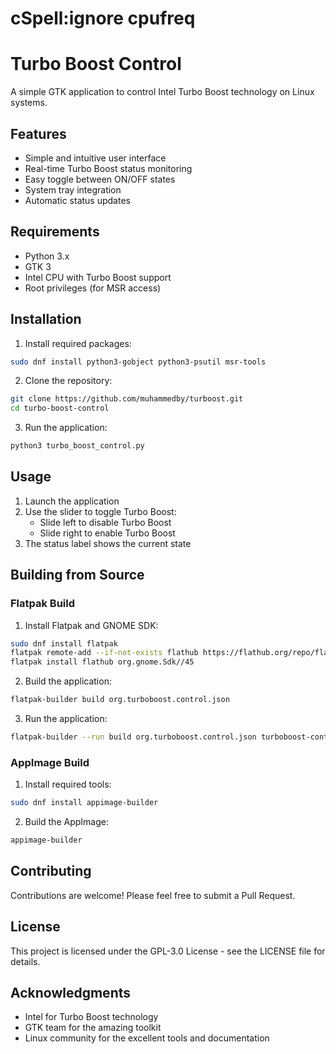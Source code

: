 # cSpell:ignore cpufreq

# Turbo Boost Control

A simple GTK application to control Intel Turbo Boost technology on Linux systems.

## Features

- Simple and intuitive user interface
- Real-time Turbo Boost status monitoring
- Easy toggle between ON/OFF states
- System tray integration
- Automatic status updates

## Requirements

- Python 3.x
- GTK 3
- Intel CPU with Turbo Boost support
- Root privileges (for MSR access)

## Installation

1. Install required packages:
```bash
sudo dnf install python3-gobject python3-psutil msr-tools
```

2. Clone the repository:
```bash
git clone https://github.com/muhammedby/turboost.git
cd turbo-boost-control
```

3. Run the application:
```bash
python3 turbo_boost_control.py
```

## Usage

1. Launch the application
2. Use the slider to toggle Turbo Boost:
   - Slide left to disable Turbo Boost
   - Slide right to enable Turbo Boost
3. The status label shows the current state

## Building from Source

### Flatpak Build

1. Install Flatpak and GNOME SDK:
```bash
sudo dnf install flatpak
flatpak remote-add --if-not-exists flathub https://flathub.org/repo/flathub.flatpakrepo
flatpak install flathub org.gnome.Sdk//45
```

2. Build the application:
```bash
flatpak-builder build org.turboboost.control.json
```

3. Run the application:
```bash
flatpak-builder --run build org.turboboost.control.json turboboost-control
```

### AppImage Build

1. Install required tools:
```bash
sudo dnf install appimage-builder
```

2. Build the AppImage:
```bash
appimage-builder
```

## Contributing

Contributions are welcome! Please feel free to submit a Pull Request.

## License

This project is licensed under the GPL-3.0 License - see the LICENSE file for details.

## Acknowledgments

- Intel for Turbo Boost technology
- GTK team for the amazing toolkit
- Linux community for the excellent tools and documentation 

<!-- cSpell:ignore gobject psutil flathub appimage --> 
